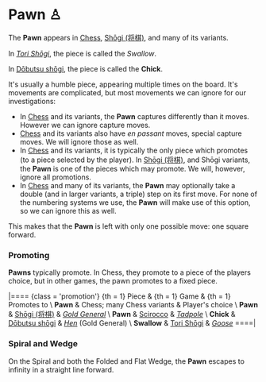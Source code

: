 # Pawn &#x2659;

The **Pawn** appears in [Chess](#wiki), 
[Sh&#x14d;gi (&#x5c06;&#x68cb;)](#wiki:Shogi), and many of its
variants.

In [*Tori Sh&#x14d;gi*](#wiki:Tori_Shogi), the piece is called the
*Swallow*.

In [D&#x14d;butsu sh&#x14d;gi](#wiki:Dobutsu_shogi), the piece is
called the **Chick**.

It's usually a humble piece, appearing multiple times on the board.
It's movements are complicated, but most movements we can ignore
for our investigations:

* In [Chess](#wiki) and its variants, the **Pawn** captures differently
  than it moves. However we can ignore capture moves.
* [Chess](#wiki) and its variants also have *en passant* moves, special
  capture moves. We will ignore those as well.
* In [Chess](#wiki) and its variants, it is typically the only piece
  which promotes (to a piece selected by the player). In
  [Sh&#x14d;gi (&#x5c06;&#x68cb;)](#wiki:Shogi), and Sh&#x14d;gi
  variants, the **Pawn** is one of the pieces which may promote.
  We will, however, ignore all promotions.
* In [Chess](#wiki) and many of its variants, the **Pawn** may optionally
  take a double (and in larger variants, a triple) step on its first
  move. For none of the numbering systems we use, the **Pawn** will
  make use of this option, so we can ignore this as well.

This makes that the **Pawn** is left with only one possible move:
one square forward.

### Promoting

**Pawns** typically promote. In Chess, they promote to a piece of the
players choice, but in other games, the pawn promotes to a fixed piece.

|====
{class = 'promotion'}
{th = 1} Piece &
{th = 1} Game  &
{th = 1} Promotes to \\
**Pawn**     &  Chess; many Chess variants
             &  Player's choice                                              \\
**Pawn**     &  [Sh&#x14d;gi (&#x5c06;&#x68cb;)](#wiki:Shogi)
             &  [*Gold General*](gold_general.html)                          \\
**Pawn**     &  [Scirocco](#chess-v:rules/scirocco)
             &  [*Tadpole*](tadpole.html)                                    \\
**Chick**    &  [D&#x14d;butsu sh&#x14d;gi](#wiki:Dobutsu_shogi)
             &  [*Hen*](gold_general.html?piece=dobutsu_hen) (Gold General)  \\
**Swallow**  &  [Tori Sh&#x14d;gi](#wiki:Tori_Shogi)
             &  [*Goose*](goose.html)
====|
### Spiral and Wedge

On the Spiral and both the Folded and Flat Wedge, the **Pawn**
escapes to infinity in a straight line forward.
